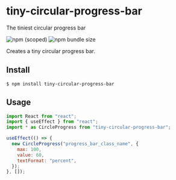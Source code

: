 # tiny-circular-progress-bar

The tiniest circular progress bar

![npm (scoped)](https://img.shields.io/npm/v/@evzonic/tiny-circular-progress-bar)
![npm bundle size](https://img.shields.io/bundlephobia/min/@evzonic/tiny-circular-progress-bar)

Creates a tiny circular progress bar.

## Install

```
$ npm install tiny-circular-progress-bar
```

## Usage

```js
import React from "react";
import { useEffect } from "react";
import * as CircleProgress from "tiny-circular-progress-bar";

useEffect(() => {
  new CircleProgress("progress_bar_class_name", {
    max: 100,
    value: 60,
    textFormat: "percent",
  });
}, []);
```
